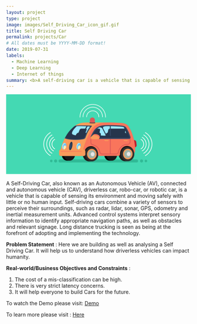 ```yaml
---
layout: project
type: project
image: images/Self_Driving_Car_icon_gif.gif
title: Self Driving Car
permalink: projects/Car
# All dates must be YYYY-MM-DD format!
date: 2019-07-31
labels:
  - Machine Learning
  - Deep Learning
  - Internet of things
summary: <b>A self-driving car is a vehicle that is capable of sensing its environment and moving safely with little or no human input.<br><br><center><button onclick="location.href='https://www.youtube.com/watch?v=MYwCRU429LU'" type="button">WATCH DEMO</button></br></br></center></b>
---
```


<img class="ui image" src="../images/Self_Driving_Car_Banner.png">

A Self-Driving Car, also known as an Autonomous Vehicle (AV), connected and autonomous vehicle (CAV), driverless car, robo-car, or robotic car, is a vehicle that is capable of sensing its environment and moving safely with little or no human input. Self-driving cars combine a variety of sensors to perceive their surroundings, such as radar, lidar, sonar, GPS, odometry and inertial measurement units. Advanced control systems interpret sensory information to identify appropriate navigation paths, as well as obstacles and relevant signage. Long distance trucking is seen as being at the forefront of adopting and implementing the technology.

<b>Problem Statement</b> : Here we are building as well as analysing a Self Driving Car. It will help us to understand how driverless vehicles can impact humanity.

<b>Real-world/Business Objectives and Constraints</b> : 
1. The cost of a mis-classification can be high.
2. There is very strict latency concerns.
3. It will help everyone to build Cars for the future.

To watch the Demo please visit: [Demo](https://www.youtube.com/watch?v=MYwCRU429LU)

To learn more please visit : [Here](https://github.com/Souravban/Self-Driving-Car)

